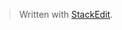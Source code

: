 


> Written with [StackEdit](https://stackedit.io/).
<!--stackedit_data:
eyJoaXN0b3J5IjpbMTc2MDg5MzI5Nl19
-->